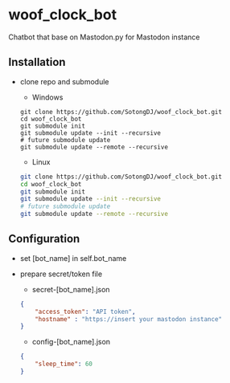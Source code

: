 # woof_clock_bot

Chatbot that base on Mastodon.py for Mastodon instance

## Installation

* clone repo and submodule

    * Windows

    ```pwsh
    git clone https://github.com/SotongDJ/woof_clock_bot.git
    cd woof_clock_bot
    git submodule init
    git submodule update --init --recursive
    # future submodule update
    git submodule update --remote --recursive
    ```

    * Linux

    ```bash
    git clone https://github.com/SotongDJ/woof_clock_bot.git
    cd woof_clock_bot
    git submodule init
    git submodule update --init --recursive
    # future submodule update
    git submodule update --remote --recursive
    ```

## Configuration

* set [bot_name] in self.bot_name

* prepare secret/token file

    * secret-[bot_name].json

    ```JSON
    {
        "access_token": "API token",
        "hostname" : "https://insert your mastodon instance"
    }
    ```

    * config-[bot_name].json

    ```JSON
    {
        "sleep_time": 60
    }
    ```

